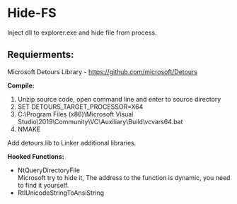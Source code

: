 # Hide-FS
Inject dll to explorer.exe and hide file from process.

## Requierments:
Microsoft Detours Library - https://github.com/microsoft/Detours

**Compile:**
1. Unzip source code, open command line and enter to source directory
2. SET DETOURS_TARGET_PROCESSOR=X64
3. C:\Program Files (x86)\Microsoft Visual Studio\2019\Community\VC\Auxiliary\Build\vcvars64.bat
4. NMAKE

Add detours.lib to Linker additional libraries.

**Hooked Functions:**
- NtQueryDirectoryFile <br>
  Microsoft try to hide it, The address to the function is dynamic, you need to find it yourself.
- RtlUnicodeStringToAnsiString
  

